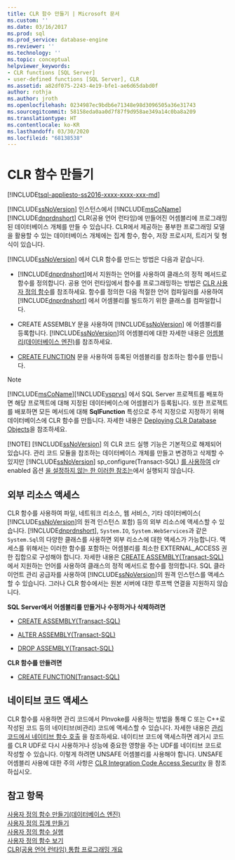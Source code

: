 ```yaml
---
title: CLR 함수 만들기 | Microsoft 문서
ms.custom: ''
ms.date: 03/16/2017
ms.prod: sql
ms.prod_service: database-engine
ms.reviewer: ''
ms.technology: ''
ms.topic: conceptual
helpviewer_keywords:
- CLR functions [SQL Server]
- user-defined functions [SQL Server], CLR
ms.assetid: a82df075-2243-4e19-bfe1-ae6d65dabd0f
author: rothja
ms.author: jroth
ms.openlocfilehash: 0234987ec9bdb6e71348e98d3096505a36e31743
ms.sourcegitcommit: 58158eda0aa0d7f87f9d958ae349a14c0ba8a209
ms.translationtype: HT
ms.contentlocale: ko-KR
ms.lasthandoff: 03/30/2020
ms.locfileid: "68138538"
---
```

# <a name="create-clr-functions"></a>CLR 함수 만들기
[!INCLUDE[tsql-appliesto-ss2016-xxxx-xxxx-xxx-md](../../includes/tsql-appliesto-ss2016-xxxx-xxxx-xxx-md.md)]

  [!INCLUDE[ssNoVersion](../../includes/ssnoversion-md.md)] 인스턴스에서 [!INCLUDE[msCoName](../../includes/msconame-md.md)] [!INCLUDE[dnprdnshort](../../includes/dnprdnshort-md.md)] CLR(공용 언어 런타임)에 만들어진 어셈블리에 프로그래밍된 데이터베이스 개체를 만들 수 있습니다. CLR에서 제공하는 풍부한 프로그래밍 모델을 활용할 수 있는 데이터베이스 개체에는 집계 함수, 함수, 저장 프로시저, 트리거 및 형식이 있습니다.  
  
 [!INCLUDE[ssNoVersion](../../includes/ssnoversion-md.md)] 에서 CLR 함수를 만드는 방법은 다음과 같습니다.  
  
-   [!INCLUDE[dnprdnshort](../../includes/dnprdnshort-md.md)]에서 지원하는 언어를 사용하여 클래스의 정적 메서드로 함수를 정의합니다. 공용 언어 런타임에서 함수를 프로그래밍하는 방법은 [CLR 사용자 정의 함수](../../relational-databases/clr-integration-database-objects-user-defined-functions/clr-user-defined-functions.md)를 참조하세요. 함수를 정의한 다음 적절한 언어 컴파일러를 사용하여 [!INCLUDE[dnprdnshort](../../includes/dnprdnshort-md.md)] 에서 어셈블리를 빌드하기 위한 클래스를 컴파일합니다.  
  
-   CREATE ASSEMBLY 문을 사용하여 [!INCLUDE[ssNoVersion](../../includes/ssnoversion-md.md)] 에 어셈블리를 등록합니다. [!INCLUDE[ssNoVersion](../../includes/ssnoversion-md.md)]의 어셈블리에 대한 자세한 내용은 [어셈블리&#40;데이터베이스 엔진&#41;](../../relational-databases/clr-integration/assemblies-database-engine.md)를 참조하세요.  
  
-   [CREATE FUNCTION](../../t-sql/statements/create-function-transact-sql.md) 문을 사용하여 등록된 어셈블리를 참조하는 함수를 만듭니다.  
  
> [!NOTE]
>  [!INCLUDE[msCoName](../../includes/msconame-md.md)][!INCLUDE[vsprvs](../../includes/vsprvs-md.md)] 에서 SQL Server 프로젝트를 배포하면 해당 프로젝트에 대해 지정된 데이터베이스에 어셈블리가 등록됩니다. 또한 프로젝트를 배포하면 모든 메서드에 대해 **SqlFunction** 특성으로 주석 지정으로 지정하기 위해 데이터베이스에 CLR 함수를 만듭니다. 자세한 내용은 [Deploying CLR Database Objects](../../relational-databases/clr-integration/deploying-clr-database-objects.md)을 참조하세요.  
> 
> [!NOTE]
>  [!INCLUDE[ssNoVersion](../../includes/ssnoversion-md.md)] 의 CLR 코드 실행 기능은 기본적으로 해제되어 있습니다. 관리 코드 모듈을 참조하는 데이터베이스 개체를 만들고 변경하고 삭제할 수 있지만 [!INCLUDE[ssNoVersion](../../includes/ssnoversion-md.md)] sp_configure(Transact-SQL) [를 사용하여](../../database-engine/configure-windows/clr-enabled-server-configuration-option.md) clr enabled 옵션 [을 설정하지 않는 한 이러한 참조는](../../relational-databases/system-stored-procedures/sp-configure-transact-sql.md)에서 실행되지 않습니다.  
  
## <a name="accessing-external-resources"></a>외부 리소스 액세스  
 CLR 함수를 사용하여 파일, 네트워크 리소스, 웹 서비스, 기타 데이터베이스( [!INCLUDE[ssNoVersion](../../includes/ssnoversion-md.md)]의 원격 인스턴스 포함) 등의 외부 리소스에 액세스할 수 있습니다. [!INCLUDE[dnprdnshort](../../includes/dnprdnshort-md.md)], `System.IO`, `System.WebServices`과 같은 `System.Sql`의 다양한 클래스를 사용하면 외부 리소스에 대한 액세스가 가능합니다. 액세스를 위해서는 이러한 함수를 포함하는 어셈블리를 최소한 EXTERNAL_ACCESS 권한 집합으로 구성해야 합니다. 자세한 내용은 [CREATE ASSEMBLY&#40;Transact-SQL&#41;](../../t-sql/statements/create-assembly-transact-sql.md)에서 지원하는 언어를 사용하여 클래스의 정적 메서드로 함수를 정의합니다. SQL 클라이언트 관리 공급자를 사용하여 [!INCLUDE[ssNoVersion](../../includes/ssnoversion-md.md)]의 원격 인스턴스를 액세스할 수 있습니다. 그러나 CLR 함수에서는 원본 서버에 대한 루프백 연결을 지원하지 않습니다.  
  
 **SQL Server에서 어셈블리를 만들거나 수정하거나 삭제하려면**  
  
-   [CREATE ASSEMBLY&#40;Transact-SQL&#41;](../../t-sql/statements/create-assembly-transact-sql.md)  
  
-   [ALTER ASSEMBLY&#40;Transact-SQL&#41;](../../t-sql/statements/alter-assembly-transact-sql.md)  
  
-   [DROP ASSEMBLY&#40;Transact-SQL&#41;](../../t-sql/statements/drop-assembly-transact-sql.md)  
  
 **CLR 함수를 만들려면**  
  
-   [CREATE FUNCTION&#40;Transact-SQL&#41;](../../t-sql/statements/create-function-transact-sql.md)  
  
## <a name="accessing-native-code"></a>네이티브 코드 액세스  
 CLR 함수를 사용하면 관리 코드에서 PInvoke를 사용하는 방법을 통해 C 또는 C++로 작성된 코드 등의 네이티브(비관리) 코드에 액세스할 수 있습니다. 자세한 내용은 [관리 코드에서 네이티브 함수 호출](https://go.microsoft.com/fwlink/?LinkID=181929) 을 참조하세요. 네이티브 코드에 액세스하면 레거시 코드를 CLR UDF로 다시 사용하거나 성능에 중요한 영향을 주는 UDF를 네이티브 코드로 작성할 수 있습니다. 이렇게 하려면 UNSAFE 어셈블리를 사용해야 합니다. UNSAFE 어셈블리 사용에 대한 주의 사항은 [CLR Integration Code Access Security](../../relational-databases/clr-integration/security/clr-integration-code-access-security.md) 을 참조하십시오.  
  
## <a name="see-also"></a>참고 항목  
 [사용자 정의 함수 만들기&#40;데이터베이스 엔진&#41;](../../relational-databases/user-defined-functions/create-user-defined-functions-database-engine.md)   
 [사용자 정의 집계 만들기](../../relational-databases/user-defined-functions/create-user-defined-aggregates.md)   
 [사용자 정의 함수 실행](../../relational-databases/user-defined-functions/execute-user-defined-functions.md)   
 [사용자 정의 함수 보기](../../relational-databases/user-defined-functions/view-user-defined-functions.md)   
 [CLR&#40;공용 언어 런타임&#41; 통합 프로그래밍 개요](../../relational-databases/clr-integration/common-language-runtime-clr-integration-programming-concepts.md)  
  
  
